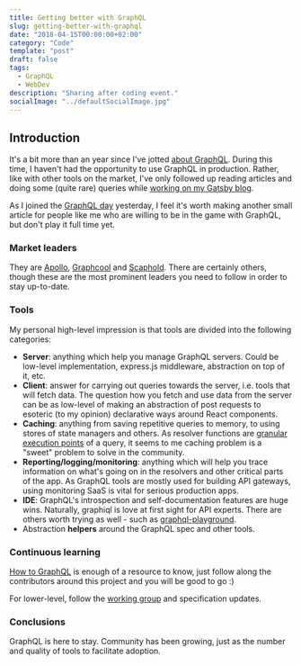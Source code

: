 ```yaml
---
title: Getting better with GraphQL
slug: getting-better-with-graphql
date: "2018-04-15T00:00:00+02:00"
category: "Code"
template: "post"
draft: false
tags:
  - GraphQL
  - WebDev
description: "Sharing after coding event."
socialImage: "../defaultSocialImage.jpg"
---
```


## Introduction

It's a bit more than an year since I've jotted [about GraphQL](/graphql-guide-wish-found-before). During this time, I haven't had the opportunity to use GraphQL in production. Rather, like with other tools on the market, I've only followed up reading articles and doing some (quite rare) queries while [working on my Gatsby blog](https://www.gatsbyjs.org/blog/2017-11-06-migrate-hugo-gatsby/).

As I joined the [GraphQL day](https://www.graphqlday.org/) yesterday, I feel it's worth making another small article for people like me who are willing to be in the game with GraphQL, but don't play it full time yet.

### Market leaders

They are [Apollo](https://github.com/apollographql), [Graphcool](https://github.com/graphcool) and [Scaphold](https://github.com/scaphold-io). There are certainly others, though these are the most prominent leaders you need to follow in order to stay up-to-date.

### Tools

My personal high-level impression is that tools are divided into the following categories:

- **Server**: anything which help you manage GraphQL servers. Could be low-level implementation, express.js middleware, abstraction on top of it, etc.
- **Client**: answer for carrying out queries towards the server, i.e. tools that will fetch data. The question how you fetch and use data from the server can be as low-level of making an abstraction of post requests to esoteric (to my opinion) declarative ways around React components.
- **Caching**: anything from saving repetitive queries to memory, to using stores of state managers and others. As resolver functions are [granular execution points](https://graphql.org/learn/execution/) of a query, it seems to me caching problem is a "sweet" problem to solve in the community.
- **Reporting/logging/monitoring**: anything which will help you trace information on what's going on in the resolvers and other critical parts of the app. As GraphQL tools are mostly used for building API gateways, using monitoring SaaS is vital for serious production apps.
- **IDE**: GraphQL's introspection and self-documentation features are huge wins. Naturally, graphiql is love at first sight for API experts. There are others worth trying as well - such as [graphql-playground](https://github.com/graphcool/graphql-playground).
- Abstraction **helpers** around the GraphQL spec and other tools.

### Continuous learning

[How to GraphQL](https://www.howtographql.com/) is enough of a resource to know, just follow along the contributors around this project and you will be good to go :)

For lower-level, follow the [working group](https://github.com/graphql/graphql-wg) and specification updates.

### Conclusions

GraphQL is here to stay. Community has been growing, just as the number and quality of tools to facilitate adoption.

